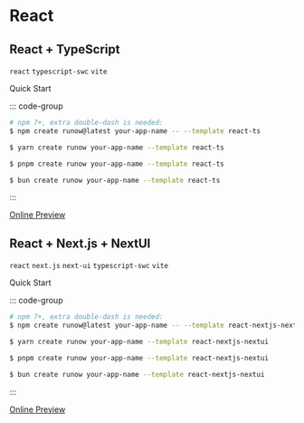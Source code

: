 # React

## React + TypeScript

`react` `typescript-swc` `vite`

Quick Start

::: code-group

```bash [npm]
# npm 7+, extra double-dash is needed:
$ npm create runow@latest your-app-name -- --template react-ts
```

```bash [Yarn]
$ yarn create runow your-app-name --template react-ts
```

```bash [pnpm]
$ pnpm create runow your-app-name --template react-ts
```

```bash [Bun]
$ bun create runow your-app-name --template react-ts
```

:::

[Online Preview](https://demo.runow.dev/react-ts)


## React + Next.js + NextUI


`react` `next.js` `next-ui` `typescript-swc` `vite`

Quick Start

::: code-group

```bash [npm]
# npm 7+, extra double-dash is needed:
$ npm create runow@latest your-app-name -- --template react-nextjs-nextui
```

```bash [Yarn]
$ yarn create runow your-app-name --template react-nextjs-nextui
```

```bash [pnpm]
$ pnpm create runow your-app-name --template react-nextjs-nextui
```

```bash [Bun]
$ bun create runow your-app-name --template react-nextjs-nextui
```

:::

[Online Preview](https://demo.runow.dev/react-nextjs-nextui)
